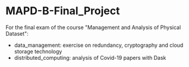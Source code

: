 # MAPD-B-Final_Project

For the final exam of the course "Management and Analysis of Physical Dataset":

- data_management: exercise on redundancy, cryptography and cloud storage technology
- distributed_computing: analysis of Covid-19 papers with Dask
